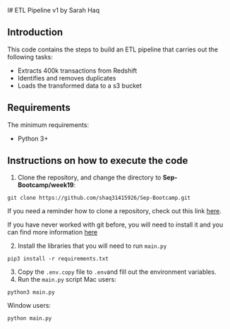 I# ETL Pipeline v1
by Sarah Haq
## Introduction
This code contains the steps to build an ETL pipeline that carries out the following tasks:
- Extracts 400k transactions from Redshift
- Identifies and removes duplicates
- Loads the transformed data to a s3 bucket
## Requirements
The minimum requirements:
- Python 3+
## Instructions on how to execute the code
1. Clone the repository, and change the directory to **Sep-Bootcamp/week19**:
```
git clone https://github.com/shaq31415926/Sep-Bootcamp.git
```

If you need a reminder how to clone a repository, check out this link [here](https://docs.github.com/en/repositories/creating-and-managing-repositories/cloning-a-repository).

If you have never worked with git before, you will need to install it and you can find more information [here](https://git-scm.com/book/en/v2/Getting-Started-Installing-Git)


2. Install the libraries that you will need to run `main.py`
```
pip3 install -r requirements.txt
```
3. Copy the `.env.copy` file to `.env`and fill out the environment variables.
4. Run the `main.py` script
Mac users:
```
python3 main.py
```
Window users:
```
python main.py
```